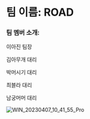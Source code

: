 # 팀 이름: ROAD

### 팀 멤버 소개: 

이아진 팀장

김아무개 대리

박머시기 대리

최블라 대리

남궁머머 대리

![WIN_20230407_10_41_55_Pro](https://user-images.githubusercontent.com/129921901/232368115-9667821a-dccb-41f8-bbac-c95ed6cec5a4.jpg)
